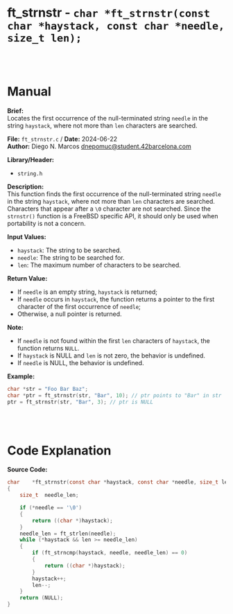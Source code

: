 # ft_strnstr - `char *ft_strnstr(const char *haystack, const char *needle, size_t len);`
<br>
<br>

# Manual
**Brief:**  
Locates the first occurrence of the null-terminated string `needle` in the string `haystack`, where not more than `len` characters are searched.

**File:** `ft_strnstr.c` / **Date:** 2024-06-22  
**Author:** Diego N. Marcos <dnepomuc@student.42barcelona.com>

**Library/Header:**  
* `string.h`

**Description:**  
This function finds the first occurrence of the null-terminated string `needle` in the string `haystack`, where not more than `len` characters are searched. Characters that appear after a `\0` character are not searched. Since the `strnstr()` function is a FreeBSD specific API, it should only be used when portability is not a concern.

**Input Values:**  
* `haystack`: The string to be searched.
* `needle`: The string to be searched for.
* `len`: The maximum number of characters to be searched.

**Return Value:**  
* If `needle` is an empty string, `haystack` is returned; 
* If `needle` occurs in `haystack`, the function returns a pointer to the first character of the first occurrence of `needle`; 
* Otherwise, a null pointer is returned.

**Note:**
- If `needle` is not found within the first `len` characters of `haystack`, the function returns `NULL`.
- If `haystack` is NULL and `len` is not zero, the behavior is undefined.
- If `needle` is NULL, the behavior is undefined.

**Example:**  
```c
char *str = "Foo Bar Baz";
char *ptr = ft_strnstr(str, "Bar", 10); // ptr points to "Bar" in str
ptr = ft_strnstr(str, "Bar", 3); // ptr is NULL
```

<br>
<br>

# Code Explanation
**Source Code:**
``` C
char	*ft_strnstr(const char *haystack, const char *needle, size_t len)
{
	size_t	needle_len;

	if (*needle == '\0')
	{
		return ((char *)haystack);
	}
	needle_len = ft_strlen(needle);
	while (*haystack && len >= needle_len)
	{
		if (ft_strncmp(haystack, needle, needle_len) == 0)
		{
			return ((char *)haystack);
		}
		haystack++;
		len--;
	}
	return (NULL);
}


```